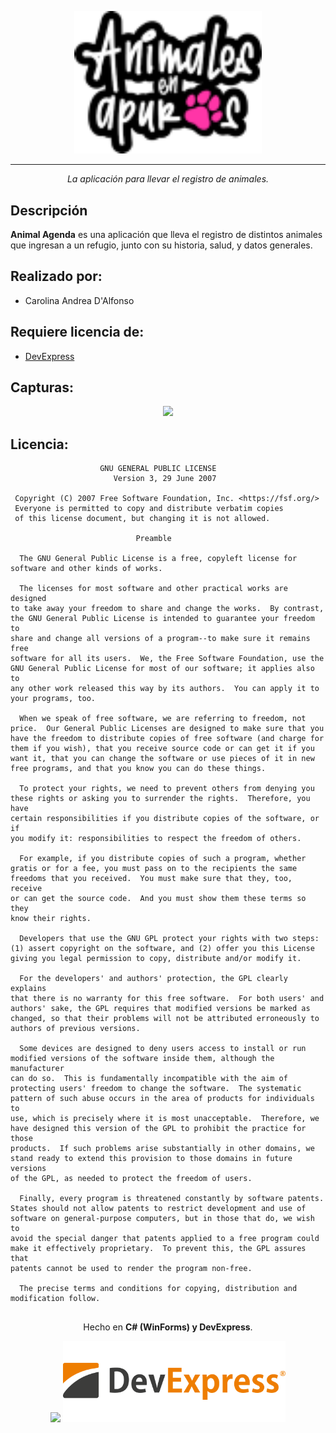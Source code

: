 <p align="center">
  <img src="https://raw.githubusercontent.com/carolinadalfonso/AnimalAgenda/main/AnimalAgenda/Images/logo.png" width="300px">
</p>

*** 
<p align="center">
<i>La aplicación para llevar el registro de animales.</i>  
</p>  

## Descripción  
**Animal Agenda** es una aplicación que lleva el registro de distintos animales que ingresan a un refugio, junto con su historia, salud, y datos generales.

## Realizado por: 
- Carolina Andrea D'Alfonso</br>

## Requiere licencia de: 
- [DevExpress](https://www.devexpress.com/)

## Capturas:

<p align="center">
<img src="https://raw.githubusercontent.com/carolinadalfonso/AnimalAgenda/main/AnimalAgenda/Images/Capturas/" width="300px" /> 
</p>

## Licencia:
```
                    GNU GENERAL PUBLIC LICENSE
                       Version 3, 29 June 2007

 Copyright (C) 2007 Free Software Foundation, Inc. <https://fsf.org/>
 Everyone is permitted to copy and distribute verbatim copies
 of this license document, but changing it is not allowed.

                            Preamble

  The GNU General Public License is a free, copyleft license for
software and other kinds of works.

  The licenses for most software and other practical works are designed
to take away your freedom to share and change the works.  By contrast,
the GNU General Public License is intended to guarantee your freedom to
share and change all versions of a program--to make sure it remains free
software for all its users.  We, the Free Software Foundation, use the
GNU General Public License for most of our software; it applies also to
any other work released this way by its authors.  You can apply it to
your programs, too.

  When we speak of free software, we are referring to freedom, not
price.  Our General Public Licenses are designed to make sure that you
have the freedom to distribute copies of free software (and charge for
them if you wish), that you receive source code or can get it if you
want it, that you can change the software or use pieces of it in new
free programs, and that you know you can do these things.

  To protect your rights, we need to prevent others from denying you
these rights or asking you to surrender the rights.  Therefore, you have
certain responsibilities if you distribute copies of the software, or if
you modify it: responsibilities to respect the freedom of others.

  For example, if you distribute copies of such a program, whether
gratis or for a fee, you must pass on to the recipients the same
freedoms that you received.  You must make sure that they, too, receive
or can get the source code.  And you must show them these terms so they
know their rights.

  Developers that use the GNU GPL protect your rights with two steps:
(1) assert copyright on the software, and (2) offer you this License
giving you legal permission to copy, distribute and/or modify it.

  For the developers' and authors' protection, the GPL clearly explains
that there is no warranty for this free software.  For both users' and
authors' sake, the GPL requires that modified versions be marked as
changed, so that their problems will not be attributed erroneously to
authors of previous versions.

  Some devices are designed to deny users access to install or run
modified versions of the software inside them, although the manufacturer
can do so.  This is fundamentally incompatible with the aim of
protecting users' freedom to change the software.  The systematic
pattern of such abuse occurs in the area of products for individuals to
use, which is precisely where it is most unacceptable.  Therefore, we
have designed this version of the GPL to prohibit the practice for those
products.  If such problems arise substantially in other domains, we
stand ready to extend this provision to those domains in future versions
of the GPL, as needed to protect the freedom of users.

  Finally, every program is threatened constantly by software patents.
States should not allow patents to restrict development and use of
software on general-purpose computers, but in those that do, we wish to
avoid the special danger that patents applied to a free program could
make it effectively proprietary.  To prevent this, the GPL assures that
patents cannot be used to render the program non-free.

  The precise terms and conditions for copying, distribution and
modification follow.

```

## 
<p align="center">
  Hecho en <b>C# (WinForms) y DevExpress</b>.
</p>
<p align="center">
  <img src="https://raw.githubusercontent.com/carolinadalfonso/AnimalAgenda/main/AnimalAgenda/Images/c#.png" height="130px"/> <img src="https://raw.githubusercontent.com/carolinadalfonso/AnimalAgenda/main/AnimalAgenda/Images/devexpress.png" height="130px"/>
</p>
